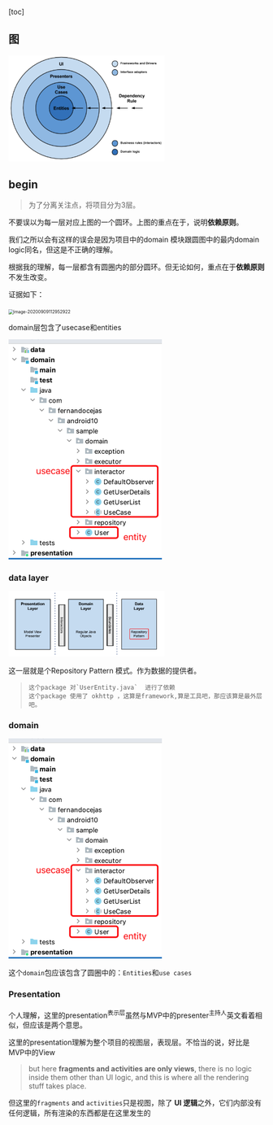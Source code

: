 [toc]



## 图

<img src="理解.assets/image-20200908142809424.png" alt="image-20200908142809424" style="zoom:30%;" />









## begin

> 为了分离关注点，将项目分为3层。

不要误以为每一层对应上图的一个圆环。上图的重点在于，说明**依赖原则**。

我们之所以会有这样的误会是因为项目中的domain 模块跟圆图中的最内domain logic同名，但这是不正确的理解。

根据我的理解，每一层都含有圆圈内的部分圆环。但无论如何，重点在于**依赖原则**不发生改变。

证据如下：



<img src="理解.assets/image-20200909112952922.png" alt="image-20200909112952922" style="zoom:60%;" />



domain层包含了usecase和entities

<img src="理解.assets/image-20200908143036106.png" alt="image-20200908143036106" style="zoom:50%;" />



### data layer

<img src="理解.assets/image-20200908143540330.png" alt="image-20200908143540330" style="zoom:30%;" />

这一层就是个Repository Pattern 模式。作为数据的提供者。





> ```
> 这个package 对`UserEntity.java`  进行了依赖
> 这个package 使用了 okhttp ，这算是framework,算是工具吧，那应该算是最外层吧。
> ```













### domain

<img src="理解.assets/image-20200908143036106.png" alt="image-20200908143036106" style="zoom:50%;" />

这个`domain`包应该包含了圆圈中的：`Entities`和`use cases`





### Presentation

个人理解，这里的presentation<sup>表示层</sup>虽然与MVP中的presenter<sup>主持人</sup>英文看着相似，但应该是两个意思。

这里的presentation理解为整个项目的视图层，表现层。不恰当的说，好比是MVP中的View



> but here **fragments and activities are only views**, there is no logic inside them other than UI logic, and this is where all the rendering stuff takes place.

但这里的`fragments` and `activities`只是视图，除了 **UI 逻辑**之外，它们内部没有任何逻辑，所有渲染的东西都是在这里发生的









